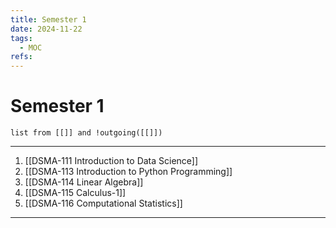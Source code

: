 ```yaml
---
title: Semester 1
date: 2024-11-22
tags:
  - MOC
refs:
---
```

# Semester 1

```dataview
list from [[]] and !outgoing([[]])
```
---

1. [[DSMA-111 Introduction to Data Science]]
2. [[DSMA-113 Introduction to Python Programming]]
3. [[DSMA-114 Linear Algebra]]
4. [[DSMA-115 Calculus-1]]
5. [[DSMA-116 Computational Statistics]]

---